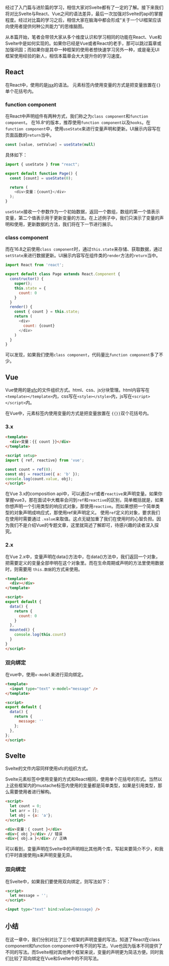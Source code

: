 
经过了入门篇与进阶篇的学习，相信大家对Svelte都有了一定的了解。接下来我们将对比Svelte与React、Vue之间的语法差异，最后一次加强对Svelte的api的掌握程度。经过对比篇的学习之后，相信大家在脑海中都会形成“关于一个UI框架应该向使用者提供何种公共能力”的思维脑图。

从本篇开始，笔者会带领大家从多个维度认识和学习相同的功能在React、Vue和Svelte中是如何实现的。如果你已经是Vue或者React的老手，那可以跳过篇章或加强巩固；而如果你是其中一种框架的使用者想快速学习另外一种，或是毫无UI框架使用经验的新人，相信本篇章会大大提升你的学习速度。

## React

在React中，使用的是[jsx](https://legacy.reactjs.org/docs/introducing-jsx.html)的语法。
元素标签内使用变量的方式是把变量放置在`{}`单个花括号内。

### function component

在React中声明组件有两种方式，我们称之为`class component`和`function component`。
在16.8^的版本，推荐使用`function component`以及`hooks`。在`function component`中，使用`useState`来进行变量声明和更新。UI展示内容写在页面函数的`return`当中。

```javascript
const [value, setValue] = useState(null)
```

具体如下：
```javascript
import { useState } from "react";

export default function Page() {
  const [count] = useState(0);

  return (
    <div>变量：{count}</div>
  );
}
```

`useState`接收一个参数作为一个初始数据，返回一个数组，数组的第一个值表示变量，第二个值表示用于更新变量的方法。在上述例子中，我们只演示了变量的声明和使用，更新数据的方法，我们将在下一节进行展示。

### class component
而在16.8之前使用`class component`时，通过`this.state`来存储、获取数据，通过`setState`来进行数据更新。UI展示内容写在组件类的`render`方法的`return`当中。

```javascript
import React from 'react';

export default class Page extends React.Component {
  constructor() {
    super();
    this.state = {
      count: 0
    }
  }
  render() {
    const { count } = this.state;
    return (
      <div>
        count: {count}
      </div>
    )
  }
}
```

可以发现，如果我们使用`class component`，代码量比`function component`多了不少。

## Vue

Vue使用的是[sfc](https://cn.vuejs.org/guide/scaling-up/sfc)的文件组织方式。html、css、js分块管理。html内容写在`<template></template>`内，css写在`<style></style>`内，js写在`<script></script>`内。

在Vue中，元素标签内使用变量的方式是把变量放置在 `{{}}`双个花括号内。

### 3.x

```html
<template>
  <div>变量：{{ count }}</div>
</template>

<script setup>
import { ref, reactive} from 'vue';

const count = ref(0);
const obj = reactive({ a: 'b' });
console.log(count.value, obj);
</script>
```

在Vue 3.x的composition api中，可以通过`ref`或者`reactive`来声明变量。如果你掌握vue3，那在面试中大概率会问到`ref`和`reactive`的区别，简单概括就是，如果你想声明一个引用类型的响应式对象，那使用`reactive`。而如果想把一个简单类型的对象声明成响应式，那使用ref来声明定义。
使用`ref`定义的对象，要求我们在使用时需要通过 `.value`来取值。这点无疑加重了我们在使用时的心智负担。因为我们不是介绍Vue的专题文章，这里就简述了解即可，待感兴趣的读者深入探究。

### 2.x
在Vue 2.x中，变量声明在data()方法中，在data()方法中，我们返回一个对象，把需要定义的变量全部申明在这个对象里。而在生命周期或声明的方法里使用数据时，则需要用 `this.数据`的方式来使用。

```html
<template>
  <div></div>
</template>

<script>
export default {
  data() {
    return {
      count: 0
    }
  },
  mounted() {
    console.log(this.count)
  }
}
</script>
```

### 双向绑定
在vue中，使用`v-model`来进行双向绑定。

```html
<template>
  <input type="text" v-model="message" />
</template>

<script>
export default {
  data() {
    return {
      message: ''
    };
  },
};
</script>
```

## Svelte

Svelte的文件内容同样使用sfc的组织方式。

Svelte元素标签中使用变量的方式和React相同，使用单个花括号的形式。当然以上这些框架内的mustache标签内使用的变量都是简单类型，如果是引用类型，那么需要使用者进行解构。

```html
<script>
  let count = 0;
  let arr = [];
  let obj = {a: 'a'};
</script>

<div>变量：{ count }</div>
<div>{ obj }</div> // 错误
<div>{ obj.a }</div> // 正确
```

可以看到，变量声明在Svelte中的声明相比其他两个库，写起来要简介不少，和我们平时直接使用js来声明变量无异。

### 双向绑定
在Svelte中，如果我们要使用双向绑定，则写法如下：

```html
<script>
  let message = '';
</script>

<input type="text" bind:value={message} />
```

## 小结

在这一章中，我们分别对比了三个框架的声明变量的写法。知道了React在class component和function component中有不同的写法，Vue也因为版本不同提供了不同的写法。而Svelte相对其他两个框架来说，变量的声明更为简洁方便。同时我们比较了双向绑定在Vue和Svelte中的不同写法。